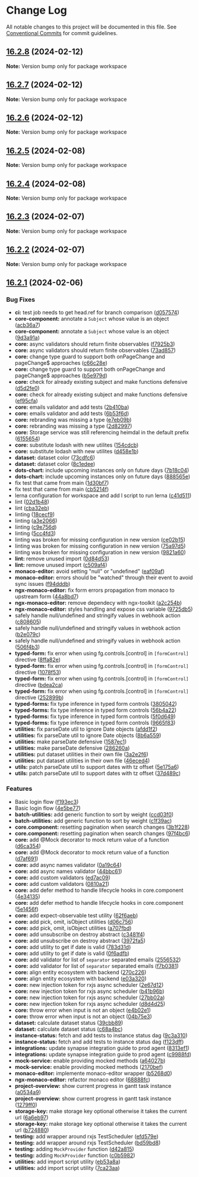# Change Log

All notable changes to this project will be documented in this file.
See [Conventional Commits](https://conventionalcommits.org) for commit guidelines.

## [16.2.8](https://github.com/DataKitchen/ngx-toolkit/compare/v16.2.7...v16.2.8) (2024-02-12)

**Note:** Version bump only for package workspace





## [16.2.7](https://github.com/DataKitchen/ngx-toolkit/compare/v16.2.6...v16.2.7) (2024-02-12)

**Note:** Version bump only for package workspace





## [16.2.6](https://github.com/DataKitchen/ngx-toolkit/compare/v16.2.5...v16.2.6) (2024-02-12)

**Note:** Version bump only for package workspace





## [16.2.5](https://github.com/DataKitchen/ngx-toolkit/compare/v16.2.4...v16.2.5) (2024-02-08)

**Note:** Version bump only for package workspace





## [16.2.4](https://github.com/DataKitchen/ngx-toolkit/compare/v16.2.3...v16.2.4) (2024-02-08)

**Note:** Version bump only for package workspace





## [16.2.3](https://github.com/DataKitchen/ngx-toolkit/compare/v16.2.2...v16.2.3) (2024-02-07)

**Note:** Version bump only for package workspace





## [16.2.2](https://github.com/DataKitchen/ngx-toolkit/compare/v16.2.1...v16.2.2) (2024-02-07)

**Note:** Version bump only for package workspace





## [16.2.1](https://github.com/DataKitchen/ngx-toolkit/compare/v0.9.0...v16.2.1) (2024-02-06)


### Bug Fixes

* **ci:** test job needs to get head.ref for branch comparison ([d057574](https://github.com/DataKitchen/ngx-toolkit/commit/d0575747c0c1fb7c63f279dfdc9bcc05102b1c25))
* **core-component:** annotate a `Subject` whose value is an object ([acb36a7](https://github.com/DataKitchen/ngx-toolkit/commit/acb36a716562a53d9b7fe3db6189947532af618c))
* **core-component:** annotate a `Subject` whose value is an object ([9d3a91a](https://github.com/DataKitchen/ngx-toolkit/commit/9d3a91a5b83491069ed19e5a8e1c18cfce8db4d2))
* **core:** async validators should return finite observables ([f7925b3](https://github.com/DataKitchen/ngx-toolkit/commit/f7925b3b7845a28af3cda51e392b9d8c4d6a8ed5))
* **core:** async validators should return finite observables ([73ad857](https://github.com/DataKitchen/ngx-toolkit/commit/73ad857113c00cd0c2bd3412fa1af74f404db52b))
* **core:** change type guard to support both onPageChange and pageChange$ approaches ([c66c28e](https://github.com/DataKitchen/ngx-toolkit/commit/c66c28eb0ba083e016d6ace2ca88a2f1ef019936))
* **core:** change type guard to support both onPageChange and pageChange$ approaches ([b5e979d](https://github.com/DataKitchen/ngx-toolkit/commit/b5e979d057f3cf1008aee86fdee0ed463ee04ca2))
* **core:** check for already existing subject and make functions defensive ([d5d2fe0](https://github.com/DataKitchen/ngx-toolkit/commit/d5d2fe07bc9d49b8add65c065f0ae4ca3ba2b089))
* **core:** check for already existing subject and make functions defensive ([ef95cfa](https://github.com/DataKitchen/ngx-toolkit/commit/ef95cfab2a355ff0fb2abd04c0992ae1659fccf9))
* **core:** emails validator and add tests ([2b410ba](https://github.com/DataKitchen/ngx-toolkit/commit/2b410ba7956ff8cdb4285f453068456df8251cd0))
* **core:** emails validator and add tests ([6b53f6d](https://github.com/DataKitchen/ngx-toolkit/commit/6b53f6de12fa326b311780727821b2471331ef8a))
* **core:** rebranding was missing a type ([e7eb09b](https://github.com/DataKitchen/ngx-toolkit/commit/e7eb09bcada63b4369ec2ecd61aae3f5235ae807))
* **core:** rebranding was missing a type ([2d82997](https://github.com/DataKitchen/ngx-toolkit/commit/2d8299777cb49051464ab60f8d93b12688ca412a))
* **core:** Storage service was still referencing heimdal in the default prefix ([6155654](https://github.com/DataKitchen/ngx-toolkit/commit/61556549a3813b8a71338e4fb65f38bb8638e4cc))
* **core:** substitute lodash with new utilites ([154cdcb](https://github.com/DataKitchen/ngx-toolkit/commit/154cdcb9961f70abc4c3a7544707329f9ed14576))
* **core:** substitute lodash with new utilites ([d458e1b](https://github.com/DataKitchen/ngx-toolkit/commit/d458e1b6ab1f88cc208ea4f044f8304293b15ff9))
* **dataset:** dataset color ([73cdfc6](https://github.com/DataKitchen/ngx-toolkit/commit/73cdfc648332ca01966d2781858b44b53a7a5d76))
* **dataset:** dataset color ([8c1edee](https://github.com/DataKitchen/ngx-toolkit/commit/8c1edeef23cecab3687f6dd035117b20c022bb1a))
* **dots-chart:** include upcoming instances only on future days ([7b18c04](https://github.com/DataKitchen/ngx-toolkit/commit/7b18c04250ee05b2855f998753059d70e50e39dc))
* **dots-chart:** include upcoming instances only on future days ([888565e](https://github.com/DataKitchen/ngx-toolkit/commit/888565e1c3aa496c128a3801819e1b4755449316))
* fix test that came from main ([1d30bf7](https://github.com/DataKitchen/ngx-toolkit/commit/1d30bf77d2a80270bdb7d1a7a8c05479748e89c6))
* fix test that came from main ([cb5214f](https://github.com/DataKitchen/ngx-toolkit/commit/cb5214f414dae617c249d6a95c33f51e98733497))
* lerna configuration for workspace and add l script to run lerna ([c41d511](https://github.com/DataKitchen/ngx-toolkit/commit/c41d511f63edb396e7942264e82af619a1abf956))
* lint ([02d1b48](https://github.com/DataKitchen/ngx-toolkit/commit/02d1b48385cdf98280b1ac373a93b97cd2c19a0a))
* lint ([cba32eb](https://github.com/DataKitchen/ngx-toolkit/commit/cba32eb0fa7d122562e47dc37782c1edf4fe49f5))
* linting ([18cecf9](https://github.com/DataKitchen/ngx-toolkit/commit/18cecf94dce8a16f6bf899e9d7e85786f8b3096d))
* linting ([a3e2066](https://github.com/DataKitchen/ngx-toolkit/commit/a3e2066058611c13d5c2c60c2fcd940d6f81cac5))
* linting ([c9e756d](https://github.com/DataKitchen/ngx-toolkit/commit/c9e756dfc359bee500f964eea183c49fea452a69))
* linting ([5cc4fd3](https://github.com/DataKitchen/ngx-toolkit/commit/5cc4fd3af8170338e7b1343871def0d091015de7))
* linting was broken for missing configuration in new version ([ce02b15](https://github.com/DataKitchen/ngx-toolkit/commit/ce02b15be8e2d4d1a7c2de12d080e261edd9f88c))
* linting was broken for missing configuration in new version ([75a97d5](https://github.com/DataKitchen/ngx-toolkit/commit/75a97d5190364f46dd05b77916d3572652908102))
* linting was broken for missing configuration in new version ([9821a60](https://github.com/DataKitchen/ngx-toolkit/commit/9821a60c16725e62569eb7604eea24bd2602e2e1))
* **lint:** remove unused import ([0d84d53](https://github.com/DataKitchen/ngx-toolkit/commit/0d84d5372f89c756b7f23c7d2a447d6db652aba0))
* **lint:** remove unused import ([c509af4](https://github.com/DataKitchen/ngx-toolkit/commit/c509af4656918f86f4fbcfa8a5719f337e936523))
* **monaco-editor:** avoid setting "null" or "undefined" ([eaf09af](https://github.com/DataKitchen/ngx-toolkit/commit/eaf09af3437ce1d4dbf7965848dc0ee13802fdfb))
* **monaco-editor:** errors should be "watched" through their event to avoid sync issues ([f94dddb](https://github.com/DataKitchen/ngx-toolkit/commit/f94dddb7c9d73d0d239324e494ba0924d7406a85))
* **ngx-monaco-editor:** fix form errors propagation from monaco to upstream form ([44a8bd7](https://github.com/DataKitchen/ngx-toolkit/commit/44a8bd745d8aab8e9dacdd26e29f818c66f58efc))
* **ngx-monaco-editor:** remove dependecy with ngx-toolkit ([a2c254b](https://github.com/DataKitchen/ngx-toolkit/commit/a2c254bcbabf1fec28f3bda40074b4a4106a1c9e))
* **ngx-monaco-editor:** styles handling and expose css variable ([9725db5](https://github.com/DataKitchen/ngx-toolkit/commit/9725db58bec13d6d7eb29d28cc3c29a72ac3402f))
* safely handle null/undefined and stringify values in webhook action ([c808605](https://github.com/DataKitchen/ngx-toolkit/commit/c808605ed702c27aa42bbdf6bebb4043029ca71e))
* safely handle null/undefined and stringify values in webhook action ([b2e079c](https://github.com/DataKitchen/ngx-toolkit/commit/b2e079c6bed07b3d28bd1c510c073609e772b115))
* safely handle null/undefined and stringify values in webhook action ([506f4b3](https://github.com/DataKitchen/ngx-toolkit/commit/506f4b3c28b44708fa0447c2c8ebed36ce9d8cad))
* **typed-form:** fix error when using fg.controls.[control] in `[formControl]` directive ([8ffa82e](https://github.com/DataKitchen/ngx-toolkit/commit/8ffa82ec753017a84a91db476800c6ebb1a121dc))
* **typed-form:** fix error when using fg.controls.[control] in `[formControl]` directive ([1078f53](https://github.com/DataKitchen/ngx-toolkit/commit/1078f5391eaf0b9f2400e1217d1d3589cf5b9a30))
* **typed-form:** fix error when using fg.controls.[control] in `[formControl]` directive ([bdea2ca](https://github.com/DataKitchen/ngx-toolkit/commit/bdea2ca6282b97934f47a5f6abeeb08260763c52))
* **typed-form:** fix error when using fg.controls.[control] in `[formControl]` directive ([252899b](https://github.com/DataKitchen/ngx-toolkit/commit/252899b5ecbd49282a32d05d1c88993fbe688bc3))
* **typed-forms:** fix type inference in typed form controls ([3805042](https://github.com/DataKitchen/ngx-toolkit/commit/3805042a021d6baf50f7534b15a029ad800ded0d))
* **typed-forms:** fix type inference in typed form controls ([56b4a22](https://github.com/DataKitchen/ngx-toolkit/commit/56b4a2237714bae24ba9edc5c837f1f3fe1f0828))
* **typed-forms:** fix type inference in typed form controls ([5f0d649](https://github.com/DataKitchen/ngx-toolkit/commit/5f0d64976ddb9a34d4faffb667b6ac87fcae1b5a))
* **typed-forms:** fix type inference in typed form controls ([9665f83](https://github.com/DataKitchen/ngx-toolkit/commit/9665f83014b258e86f6913930f345e1143aae42f))
* **utilities:** fix parseDate util to ignore Date objects ([afdd1f2](https://github.com/DataKitchen/ngx-toolkit/commit/afdd1f2713a26ed1720fa380a0c1079e81a2d28f))
* **utilities:** fix parseDate util to ignore Date objects ([8b6a559](https://github.com/DataKitchen/ngx-toolkit/commit/8b6a559fddcce51278ca4e85ce2056f2296a806d))
* **utilities:** make parseDate defensive ([1587ec1](https://github.com/DataKitchen/ngx-toolkit/commit/1587ec1ea6b56e409b66d34a0dfc8fb4b4510821))
* **utilities:** make parseDate defensive ([286260a](https://github.com/DataKitchen/ngx-toolkit/commit/286260a2d5c18e05f47cc1deeb1e94beb5d10d17))
* **utilities:** put dataset utilities in their own file ([3a2e2f6](https://github.com/DataKitchen/ngx-toolkit/commit/3a2e2f6f2d9e741cf89d3947ef423f527ff32f65))
* **utilities:** put dataset utilities in their own file ([46eced4](https://github.com/DataKitchen/ngx-toolkit/commit/46eced42fb64fb1d7749d76763994d35ee0abe67))
* **utils:** patch parseDate util to support dates with tz offset ([5e175a6](https://github.com/DataKitchen/ngx-toolkit/commit/5e175a654aca75957b24dacdd4776b9af6197f85))
* **utils:** patch parseDate util to support dates with tz offset ([37d489c](https://github.com/DataKitchen/ngx-toolkit/commit/37d489c814304818033db4a62eed9cb2533ba14e))


### Features

* Basic login flow ([f193ec3](https://github.com/DataKitchen/ngx-toolkit/commit/f193ec387d8d10a7ad14ada0856d3fa52ee9bc7b))
* Basic login flow ([4e5be77](https://github.com/DataKitchen/ngx-toolkit/commit/4e5be77fd163171f9dd10b76d50efe8c317f62b2))
* **batch-utilities:** add generic function to sort by weight ([ccd03f0](https://github.com/DataKitchen/ngx-toolkit/commit/ccd03f03c8ef7308e3dad15b74925be113cafcee))
* **batch-utilities:** add generic function to sort by weight ([c1f39ac](https://github.com/DataKitchen/ngx-toolkit/commit/c1f39ac01199ded52840dc4da374058ebe43fee8))
* **core.component:** resetting pagination when search changes ([3b1f228](https://github.com/DataKitchen/ngx-toolkit/commit/3b1f228f9d26842d15d4139b24ea8864385e9ea9))
* **core.component:** resetting pagination when search changes ([97f4bc6](https://github.com/DataKitchen/ngx-toolkit/commit/97f4bc6377331905c3cdf20f625ac9a1d2ccc9b8))
* **core:** add @Mock decorator to mock return value of a function ([d6ca354](https://github.com/DataKitchen/ngx-toolkit/commit/d6ca3545eaaee10f1d475b5c30351d83bef9fa07))
* **core:** add @Mock decorator to mock return value of a function ([d7af691](https://github.com/DataKitchen/ngx-toolkit/commit/d7af6917909e642a5939c7263fd904a30a16fd10))
* **core:** add async names validator ([0a19c64](https://github.com/DataKitchen/ngx-toolkit/commit/0a19c648589134fb5d5d409a7a59e33484e42c6d))
* **core:** add async names validator ([44bbc61](https://github.com/DataKitchen/ngx-toolkit/commit/44bbc61f66543c4db18839be55dda0d3aff32bc9))
* **core:** add custom validators ([ed7ac09](https://github.com/DataKitchen/ngx-toolkit/commit/ed7ac09237b5b5d810f7361e82c967bef75ce077))
* **core:** add custom validators ([0810a21](https://github.com/DataKitchen/ngx-toolkit/commit/0810a21df988ca3e1c1b0295026c455481c830d7))
* **core:** add defer method to handle lifecycle hooks in core.component ([4e34135](https://github.com/DataKitchen/ngx-toolkit/commit/4e34135f5040ddb0b05a1fd75a808c556ea3ac9a))
* **core:** add defer method to handle lifecycle hooks in core.component ([5e1456f](https://github.com/DataKitchen/ngx-toolkit/commit/5e1456fab8f7730a1509362a7ef585939fb044b9))
* **core:** add expect-observable test utility ([62f6aeb](https://github.com/DataKitchen/ngx-toolkit/commit/62f6aeb3286bab108bf777df8994e26d990f1f97))
* **core:** add pick, omit, isObject utilities ([d06c756](https://github.com/DataKitchen/ngx-toolkit/commit/d06c75632b3d0071855aed64f938ecef988845e0))
* **core:** add pick, omit, isObject utilities ([a707fbd](https://github.com/DataKitchen/ngx-toolkit/commit/a707fbdf9e8fe8044b06b5850b3e3cbebdb938c3))
* **core:** add unsubscribe on destroy abstract ([c3481f4](https://github.com/DataKitchen/ngx-toolkit/commit/c3481f4346c142213559f8a1701b3ab87be95187))
* **core:** add unsubscribe on destroy abstract ([3972fa5](https://github.com/DataKitchen/ngx-toolkit/commit/3972fa5f32bf25ddf3e8b34dda2314a17e534e60))
* **core:** add utility to get if date is valid ([783d31d](https://github.com/DataKitchen/ngx-toolkit/commit/783d31de7095097415139b4c282174ed01431794))
* **core:** add utility to get if date is valid ([0f6adfb](https://github.com/DataKitchen/ngx-toolkit/commit/0f6adfbfc5c78cb5326de637c9f719490bdd78e5))
* **core:** add validator for list of `separator` separated emails ([2556532](https://github.com/DataKitchen/ngx-toolkit/commit/2556532d62925c5b0ec3120d3e379782e4270590))
* **core:** add validator for list of `separator` separated emails ([f7b0381](https://github.com/DataKitchen/ngx-toolkit/commit/f7b0381a459a61465130e291d52af03c7447a799))
* **core:** align entity ecosystem with backend ([270c226](https://github.com/DataKitchen/ngx-toolkit/commit/270c226511a0a97617f651ecf605c0c0edea9966))
* **core:** align entity ecosystem with backend ([e03a320](https://github.com/DataKitchen/ngx-toolkit/commit/e03a320716df9674ff38cd2e24b2234c8a1acf40))
* **core:** new injection token for rxjs async scheduler ([2e67d12](https://github.com/DataKitchen/ngx-toolkit/commit/2e67d127827b6298289af372c6221ce18e7dd9f8))
* **core:** new injection token for rxjs async scheduler ([b41b96b](https://github.com/DataKitchen/ngx-toolkit/commit/b41b96bf15efe6496e99ca465498b994de62c318))
* **core:** new injection token for rxjs async scheduler ([27bb02a](https://github.com/DataKitchen/ngx-toolkit/commit/27bb02a57c466cd3cc012728d1628f7c7b25e7fa))
* **core:** new injection token for rxjs async scheduler ([d8d4d25](https://github.com/DataKitchen/ngx-toolkit/commit/d8d4d25567831ae6cc7c5abc66be7734b1a715f5))
* **core:** throw error when input is not an object ([e4b02e1](https://github.com/DataKitchen/ngx-toolkit/commit/e4b02e10ca3b358e474ac62b3c33988c476d085d))
* **core:** throw error when input is not an object ([04b75e3](https://github.com/DataKitchen/ngx-toolkit/commit/04b75e31b8cf9f1db2185275e11214f577d3c90a))
* **dataset:** calculate dataset status ([39cbb89](https://github.com/DataKitchen/ngx-toolkit/commit/39cbb897e102c9b13d4b40ee8753fe27b29e0fe4))
* **dataset:** calculate dataset status ([c68a4bc](https://github.com/DataKitchen/ngx-toolkit/commit/c68a4bccef24b69ffa284fd1ee2f34a798b85b6e))
* **instance-status:** fetch and add tests to instance status dag ([9c3a310](https://github.com/DataKitchen/ngx-toolkit/commit/9c3a3104cb888d851c3c66f30f2607ef27793d08))
* **instance-status:** fetch and add tests to instance status dag ([f123dff](https://github.com/DataKitchen/ngx-toolkit/commit/f123dff1ba46b887f7f5325ec6d884682c45a48c))
* **integrations:** update synapse integration guide to prod agent ([8313ef1](https://github.com/DataKitchen/ngx-toolkit/commit/8313ef1d86c4a7ab49d03e4d837a37ffb825c58b))
* **integrations:** update synapse integration guide to prod agent ([c9988fd](https://github.com/DataKitchen/ngx-toolkit/commit/c9988fdc46c8d2d7857054036aee9bc30e24d94d))
* **mock-service:** enable providing mocked methods ([a64027b](https://github.com/DataKitchen/ngx-toolkit/commit/a64027bbe905cd3c1fd03d8d2690f8dd1c1b59f4))
* **mock-service:** enable providing mocked methods ([2170bef](https://github.com/DataKitchen/ngx-toolkit/commit/2170befdc5da83baab7711990e79e0a3231e4c6e))
* **monaco-editor:** implemente monaco-editor wrapper ([b5268d0](https://github.com/DataKitchen/ngx-toolkit/commit/b5268d06084a137c443fcf6a72b19a8af8734b7b))
* **ngx-monaco-editor:** refactor monaco editor ([68888fc](https://github.com/DataKitchen/ngx-toolkit/commit/68888fcf6bb8852e7b1cff586f89d3d20d640c0b))
* **project-overview:** show current progress in gantt task instance ([a0534a9](https://github.com/DataKitchen/ngx-toolkit/commit/a0534a93950c4cce15ae456c75b83fc20e4b6358))
* **project-overview:** show current progress in gantt task instance ([1279ff0](https://github.com/DataKitchen/ngx-toolkit/commit/1279ff0c97e52a609da15b4efd376bd28950c1ba))
* **storage-key:** make storage key optional otherwise it takes the current url ([6a6eb97](https://github.com/DataKitchen/ngx-toolkit/commit/6a6eb977c7c2f02051f60d163be0d8cc05a4deef))
* **storage-key:** make storage key optional otherwise it takes the current url ([b724880](https://github.com/DataKitchen/ngx-toolkit/commit/b724880d0f666377f91c748d64e48cdedbad4640))
* **testing:** add wrapper around rxjs TestScheduler ([efd579e](https://github.com/DataKitchen/ngx-toolkit/commit/efd579e942641750d23536bd1df140b9ecca161a))
* **testing:** add wrapper around rxjs TestScheduler ([bd59bd8](https://github.com/DataKitchen/ngx-toolkit/commit/bd59bd867b89f446c2a9ae5dbb44981214f3d530))
* **testing:** adding `MockProvider` function ([d42a815](https://github.com/DataKitchen/ngx-toolkit/commit/d42a8159924479d98076505c4836c55cd233a9d8))
* **testing:** adding `MockProvider` function ([c0b5982](https://github.com/DataKitchen/ngx-toolkit/commit/c0b598205a3caab11164d2f669d2aa9728ae98f5))
* **utilities:** add import script utility ([eb53a8a](https://github.com/DataKitchen/ngx-toolkit/commit/eb53a8a46e6744d8afdf28e30738ba5babdc94df))
* **utilities:** add import script utility ([7ca23aa](https://github.com/DataKitchen/ngx-toolkit/commit/7ca23aa233adc486854df6516ae4b1ac46120485))
